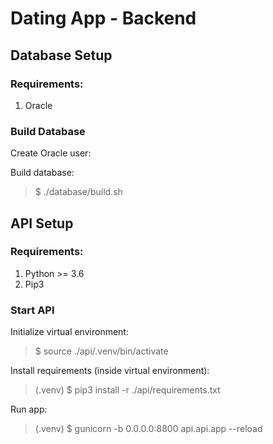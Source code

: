 # Dating App - Backend

## Database Setup

### Requirements:
1. Oracle

### Build Database

Create Oracle user:

Build database:
> $ ./database/build.sh

## API Setup

### Requirements:
1. Python >= 3.6
2. Pip3

### Start API

Initialize virtual environment:
> $ source ./api/.venv/bin/activate

Install requirements (inside virtual environment):
> (.venv) $ pip3 install -r ./api/requirements.txt

Run app:
> (.venv) $ gunicorn -b 0.0.0.0:8800 api.api.app --reload
